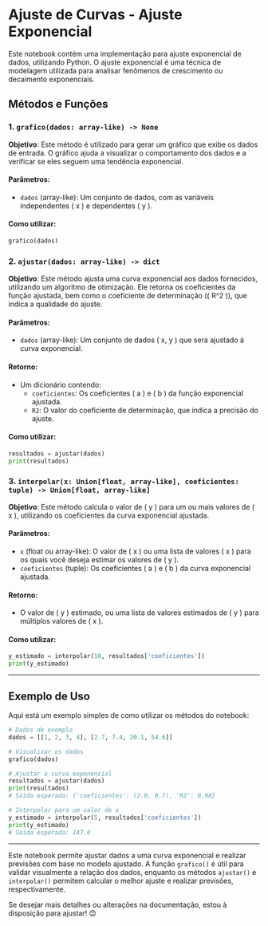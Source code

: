 # Ajuste de Curvas - Ajuste Exponencial

Este notebook contém uma implementação para ajuste exponencial de dados, utilizando Python. O ajuste exponencial é uma técnica de modelagem utilizada para analisar fenômenos de crescimento ou decaimento exponenciais.

## Métodos e Funções

### 1. `grafico(dados: array-like) -> None`

**Objetivo**: Este método é utilizado para gerar um gráfico que exibe os dados de entrada. O gráfico ajuda a visualizar o comportamento dos dados e a verificar se eles seguem uma tendência exponencial.

#### Parâmetros:
- `dados` (array-like): Um conjunto de dados, com as variáveis independentes \( x \) e dependentes \( y \).

#### Como utilizar:
```python
grafico(dados)
```

### 2. `ajustar(dados: array-like) -> dict`

**Objetivo**: Este método ajusta uma curva exponencial aos dados fornecidos, utilizando um algoritmo de otimização. Ele retorna os coeficientes da função ajustada, bem como o coeficiente de determinação (\( R^2 \)), que indica a qualidade do ajuste.

#### Parâmetros:
- `dados` (array-like): Um conjunto de dados \( x, y \) que será ajustado à curva exponencial.

#### Retorno:
- Um dicionário contendo:
  - `coeficientes`: Os coeficientes \( a \) e \( b \) da função exponencial ajustada.
  - `R2`: O valor do coeficiente de determinação, que indica a precisão do ajuste.

#### Como utilizar:
```python
resultados = ajustar(dados)
print(resultados)
```

### 3. `interpolar(x: Union[float, array-like], coeficientes: tuple) -> Union[float, array-like]`

**Objetivo**: Este método calcula o valor de \( y \) para um ou mais valores de \( x \), utilizando os coeficientes da curva exponencial ajustada.

#### Parâmetros:
- `x` (float ou array-like): O valor de \( x \) ou uma lista de valores \( x \) para os quais você deseja estimar os valores de \( y \).
- `coeficientes` (tuple): Os coeficientes \( a \) e \( b \) da curva exponencial ajustada.

#### Retorno:
- O valor de \( y \) estimado, ou uma lista de valores estimados de \( y \) para múltiplos valores de \( x \).

#### Como utilizar:
```python
y_estimado = interpolar(10, resultados['coeficientes'])
print(y_estimado)
```

---

## Exemplo de Uso

Aqui está um exemplo simples de como utilizar os métodos do notebook:

```python
# Dados de exemplo
dados = [[1, 2, 3, 4], [2.7, 7.4, 20.1, 54.6]]

# Visualizar os dados
grafico(dados)

# Ajustar a curva exponencial
resultados = ajustar(dados)
print(resultados)
# Saída esperada: {'coeficientes': (2.0, 0.7), 'R2': 0.98}

# Interpolar para um valor de x
y_estimado = interpolar(5, resultados['coeficientes'])
print(y_estimado)
# Saída esperada: 147.0
```

---

Este notebook permite ajustar dados a uma curva exponencial e realizar previsões com base no modelo ajustado. A função `grafico()` é útil para validar visualmente a relação dos dados, enquanto os métodos `ajustar()` e `interpolar()` permitem calcular o melhor ajuste e realizar previsões, respectivamente.

Se desejar mais detalhes ou alterações na documentação, estou à disposição para ajustar! 😊

